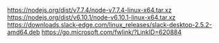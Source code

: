 https://nodejs.org/dist/v7.7.4/node-v7.7.4-linux-x64.tar.xz
https://nodejs.org/dist/v6.10.1/node-v6.10.1-linux-x64.tar.xz
https://downloads.slack-edge.com/linux_releases/slack-desktop-2.5.2-amd64.deb
https://go.microsoft.com/fwlink/?LinkID=620884
